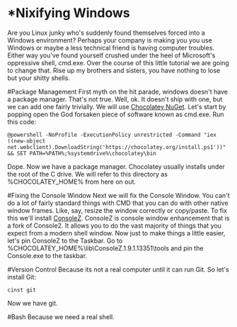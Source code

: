 *Nixifying Windows
==================
Are you Linux junky who's suddenly found themselves forced into a Windows environment?
Perhaps your company is making you you use Windows or maybe a less technical friend is having computer troubles.
Either way you've found yourself crushed under the heel of Microsoft's oppressive shell, cmd.exe.
Over the course of this little tutorial we are going to change that.
Rise up my brothers and sisters, you have nothing to lose but your shitty shells.

#Package Management
First myth on the hit parade, windows doesn't have a package manager. 
That's not true.
Well, ok. It doesn't ship with one, but we can add one fairly trivially.
We will use [Chocolatey NuGet](http://chocolatey.org/).
Let's start by popping open the God forsaken piece of software known as cmd.exe.
Run this code:
```
@powershell -NoProfile -ExecutionPolicy unrestricted -Command "iex ((new-object net.webclient).DownloadString('https://chocolatey.org/install.ps1'))" && SET PATH=%PATH%;%systemdrive%\chocolatey\bin
```
Dope. Now we have a package manager.
Chocolatey usually installs under the root of the C drive.
We will refer to this directory as %CHOCOLATEY_HOME% from here on out.

#Fixing the Console Window
Next we will fix the Console Window. You can't do a lot of fairly standard things with CMD that you can do with other native window frames.
Like, say, resize the window correctly or copy/paste.
To fix this we'll install [ConsoleZ](https://github.com/cbucher/console). 
ConsoleZ is console window enhancement that is a fork of Console2.
It allows you to do the vast majority of things that you expect from a modern shell window.
Now just to make things a little easier, let's pin ConsoleZ to the Taskbar.
Go to %CHOCOLATEY_HOME%\lib\ConsoleZ.1.9.1.13351\tools and pin the Console.exe to the taskbar.

#Version Control
Because its not a real computer until it can run Git.
So let's install Git:
```
cinst git
```
Now we have git.

#Bash
Because we need a real shell.